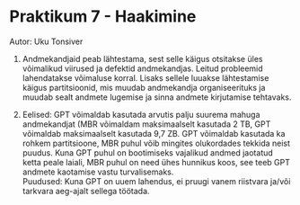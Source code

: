 # Praktikum 7 - Haakimine
Autor: Uku Tonsiver

1. Andmekandjaid peab lähtestama, sest selle käigus otsitakse üles võimalikud viirused ja defektid andmekandjas. Leitud probleemid lahendatakse võimaluse korral. Lisaks sellele luuakse lähtestamise käigus partitsioonid, mis muudab andmekandja organiseerituks ja muudab sealt andmete lugemise ja sinna andmete kirjutamise tehtavaks.

2. Eelised: GPT võimaldab kasutada arvutis palju suurema mahuga andmekandjat (MBR võimaldam maksimaalselt kasutada 2 TB, GPT võimaldab maksimaalselt kasutada 9,7 ZB. GPT võimaldab kasutada ka rohkem partitsioone, MBR puhul võib mingites olukordades tekkida neist puudus. Kuna GPT puhul on bootimiseks vajalikud andmed jaotatud ketta peale laiali, MBR puhul on need ühes hunnikus koos, see teeb GPT andmete kaotamise vastu turvalisemaks.<br>
Puudused: Kuna GPT on uuem lahendus, ei pruugi vanem riistvara ja/või tarkvara aeg-ajalt sellega töötada.

